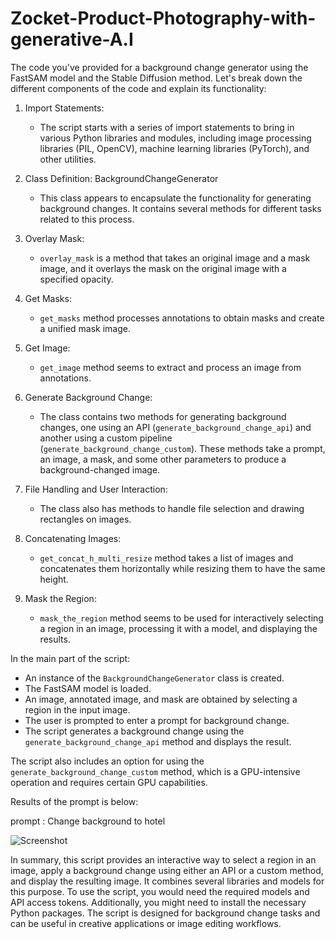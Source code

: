 # Zocket-Product-Photography-with-generative-A.I

The code you've provided for a background change generator using the FastSAM model and the Stable Diffusion method. Let's break down the different components of the code and explain its functionality:

1. Import Statements:
   - The script starts with a series of import statements to bring in various Python libraries and modules, including image processing libraries (PIL, OpenCV), machine learning libraries (PyTorch), and other utilities.

2. Class Definition: BackgroundChangeGenerator
   - This class appears to encapsulate the functionality for generating background changes. It contains several methods for different tasks related to this process.

3. Overlay Mask:
   - `overlay_mask` is a method that takes an original image and a mask image, and it overlays the mask on the original image with a specified opacity.

4. Get Masks:
   - `get_masks` method processes annotations to obtain masks and create a unified mask image.

5. Get Image:
   - `get_image` method seems to extract and process an image from annotations.

6. Generate Background Change:
   - The class contains two methods for generating background changes, one using an API (`generate_background_change_api`) and another using a custom pipeline (`generate_background_change_custom`). These methods take a prompt, an image, a mask, and some other parameters to produce a background-changed image.

7. File Handling and User Interaction:
   - The class also has methods to handle file selection and drawing rectangles on images.

8. Concatenating Images:
   - `get_concat_h_multi_resize` method takes a list of images and concatenates them horizontally while resizing them to have the same height.

9. Mask the Region:
   - `mask_the_region` method seems to be used for interactively selecting a region in an image, processing it with a model, and displaying the results.

In the main part of the script:
- An instance of the `BackgroundChangeGenerator` class is created.
- The FastSAM model is loaded.
- An image, annotated image, and mask are obtained by selecting a region in the input image.
- The user is prompted to enter a prompt for background change.
- The script generates a background change using the `generate_background_change_api` method and displays the result.

The script also includes an option for using the `generate_background_change_custom` method, which is a GPU-intensive operation and requires certain GPU capabilities.

Results of the prompt is below:

prompt :  Change background to hotel

![Screenshot]([screenshot.png](https://github.com/rakshit176/Zocket-Product-Photography-with-generative-A.I/blob/main/results.png))

In summary, this script provides an interactive way to select a region in an image, apply a background change using either an API or a custom method, and display the resulting image. It combines several libraries and models for this purpose. To use the script, you would need the required models and API access tokens. Additionally, you might need to install the necessary Python packages. The script is designed for background change tasks and can be useful in creative applications or image editing workflows.
